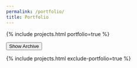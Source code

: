 ```yaml
---
permalink: /portfolio/
title: Portfolio
---
```


<div class="pt-12" aria-hidden="true"></div>

{% include projects.html portfolio=true %}

<div class="pt-10" aria-hidden="true"></div>

<button id="show-archive" class="mx-auto display-block"> Show Archive </button>

<div class="stateful" for="show-archive">
    <div class="pt-10" aria-hidden="true"></div>
    {% include projects.html exclude-portfolio=true %}
</div>

<div class="pb-12" aria-hidden="true"></div>